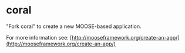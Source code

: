 coral
=====

"Fork coral" to create a new MOOSE-based application.

For more information see: [http://mooseframework.org/create-an-app/](http://mooseframework.org/create-an-app/)
